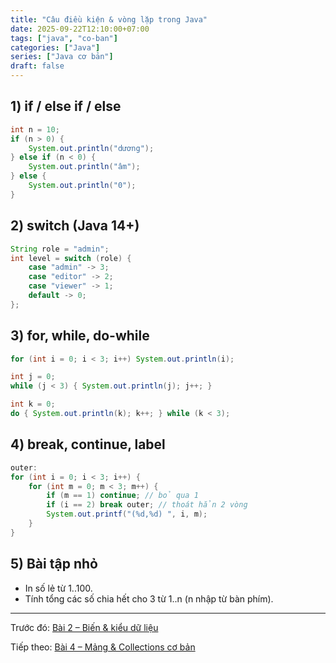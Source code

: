 ```yaml
---
title: "Câu điều kiện & vòng lặp trong Java"
date: 2025-09-22T12:10:00+07:00
tags: ["java", "co-ban"]
categories: ["Java"]
series: ["Java cơ bản"]
draft: false
---
```


## 1) if / else if / else
```java
int n = 10;
if (n > 0) {
    System.out.println("dương");
} else if (n < 0) {
    System.out.println("âm");
} else {
    System.out.println("0");
}
```

## 2) switch (Java 14+)
```java
String role = "admin";
int level = switch (role) {
    case "admin" -> 3;
    case "editor" -> 2;
    case "viewer" -> 1;
    default -> 0;
};
```

## 3) for, while, do-while
```java
for (int i = 0; i < 3; i++) System.out.println(i);

int j = 0;
while (j < 3) { System.out.println(j); j++; }

int k = 0;
do { System.out.println(k); k++; } while (k < 3);
```

## 4) break, continue, label
```java
outer:
for (int i = 0; i < 3; i++) {
    for (int m = 0; m < 3; m++) {
        if (m == 1) continue; // bỏ qua 1
        if (i == 2) break outer; // thoát hẳn 2 vòng
        System.out.printf("(%d,%d) ", i, m);
    }
}
```

## 5) Bài tập nhỏ
- In số lẻ từ 1..100.
- Tính tổng các số chia hết cho 3 từ 1..n (n nhập từ bàn phím).

---

Trước đó: [Bài 2 – Biến & kiểu dữ liệu](/p/java-co-ban/)

Tiếp theo: [Bài 4 – Mảng & Collections cơ bản](/p/java-collection/)


